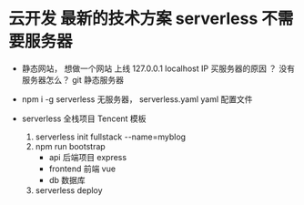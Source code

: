 # 云开发 最新的技术方案 serverless  不需要服务器

- 静态网站， 
想做一个网站 上线
   127.0.0.1  localhost
   IP 买服务器的原因 ？
   没有服务器怎么？ 
   git 静态服务器  

- npm i -g serverless
      无服务器，
      serverless.yaml
      yaml 配置文件

- serverless  全栈项目
    Tencent 模板
    1. serverless init fullstack --name=myblog
    2. npm run bootstrap
        - api   后端项目  express
        - frontend  前端 vue
        - db  数据库
    3. serverless deploy
        


